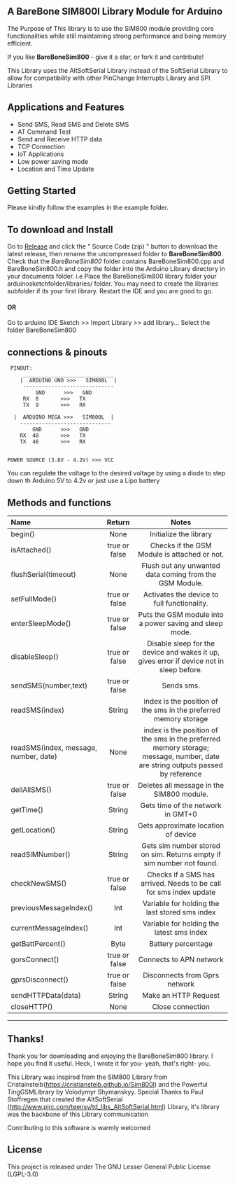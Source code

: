 ## A BareBone SIM800l Library Module for Arduino
The Purpose of This library is to use the SIM800 module providing core functionalities while still maintaining strong performance and being memory efficient.

If you like **BareBoneSim800** - give it a star, or fork it and contribute!

This Library uses the AltSoftSerial Library instead of the SoftSerial Library to allow for compatibility with other PinChange Interrupts Library and SPI Libraries

## Applications and Features
+ Send SMS, Read SMS and Delete SMS
+ AT Command Test
+ Send and Receive HTTP data
+ TCP Connection
+ IoT Applications
+ Low power saving mode
+ Location and Time Update

## Getting Started
Please kindly follow the examples in the example folder.

## To download and Install
Go to [Release](https://github.com/thehapyone/BareBoneSim800/releases) and click the " Source Code (zip) " button to download the latest release, then rename the uncompressed folder to **BareBoneSim800**. 
  Check that the *BareBoneSim800* folder contains BareBoneSim800.cpp and BareBoneSim800.h and copy the folder into the Arduino Library directory in your documents folder.
  i.e Place the BareBoneSim800 library folder your arduinosketchfolder/libraries/ folder. 
  You may need to create the libraries subfolder if its your first library. Restart the IDE and you are good to go.

#### OR 
  
Go to arduino IDE Sketch >> Import Library >> add library... Select the folder BareBoneSim800


## connections & pinouts

     PINOUT: 
         _____________________________
        |  ARDUINO UNO >>>   SIM800L  |
         -----------------------------
             GND      >>>   GND
         RX  8       >>>   TX    
         TX  9       >>>   RX
		 
	  |  ARDUINO MEGA >>>   SIM800L  |
        -----------------------------
            GND      >>>   GND
        RX  48       >>>   TX    
        TX  46       >>>   RX
       
                  
    POWER SOURCE (3.8V - 4.2V) >>> VCC
You can regulate the voltage to the desired voltage by using a diode to step down th Arduino 5V to 4.2v or just use a Lipo battery

## Methods and functions

Name|Return|Notes
:-------|:-------:|:-----------------------------------------------:|
begin()|None|Initialize the library
isAttached()|true or false|Checks if the GSM Module is attached or not.
flushSerial(timeout)|None|Flush out any unwanted data coming from the GSM Module.
setFullMode()|true or false|Activates the device to full functionality.
enterSleepMode()|true or false|Puts the GSM module into a power saving and sleep mode.
disableSleep()|true or false|Disable sleep for the device and wakes it up, gives error if device not in sleep before.
sendSMS(number,text)|true or false|Sends  sms.
readSMS(index)|String|index is the position of the sms in the preferred memory storage
readSMS(index, message, number, date)|None|index is the position of the sms in the preferred memory storage; message, number, date are string outputs passed by reference
dellAllSMS()|true or false|Deletes all message in the SIM800 module.
getTime()|String|Gets time of the network in GMT+0
getLocation()|String|Gets approximate location of device
readSIMNumber()|String|Gets sim number stored on sim. Returns empty if sim number not found.
checkNewSMS()|true or false|Checks if a SMS has arrived. Needs to be call for sms index update
previousMessageIndex()|Int|Variable for holding the last stored sms index
currentMessageIndex()|Int|Variable for holding the latest sms index
getBattPercent()|Byte|Battery percentage 
gorsConnect()|true or false|Connects to APN network
gprsDisconnect()|true or false|Disconnects from Gprs network
sendHTTPData(data)|String|Make an HTTP Request
closeHTTP()|None|Close connection
____________________________________________________________________________________


## Thanks!
Thank you for downloading and enjoying the BareBoneSim800 library.
I hope you find it useful. Heck, I wrote it for you- yeah, that's right- you.

This Library was inspired from the SIM800 Library from Cristainsteib(https://cristiansteib.github.io/Sim800l) and the Powerful TingGSMLibrary by Volodymyr Shymanskyy.
Special Thanks to Paul Stoffregen that created the AltSoftSerial (http://www.pjrc.com/teensy/td_libs_AltSoftSerial.html) Library, it's library was the backbone of this Library communication

Contributing to this software is warmly welcomed

## License
This project is released under
The GNU Lesser General Public License (LGPL-3.0)

